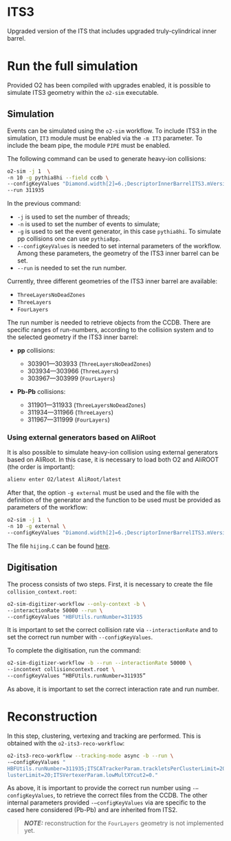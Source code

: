 <!-- doxy
\page refDetectorsUpgradesIT3 UpgradesIT3
/doxy -->

# ITS3
Upgraded version of the ITS that includes upgraded truly-cylindrical inner barrel.

# Run the full simulation
Provided O2 has been compiled with upgrades enabled, it is possible to simulate ITS3 geometry within the `o2-sim` executable.

## Simulation
Events can be simulated using the `o2-sim` workflow. To include ITS3 in the simulation, `IT3` module must be enabled via the `-m IT3` parameter. To include the beam pipe, the module `PIPE` must be enabled.

The following command can be used to generate heavy-ion collisions:
```bash
o2-sim -j 1  \
-n 10 -g pythia8hi --field ccdb \
--configKeyValues "Diamond.width[2]=6.;DescriptorInnerBarrelITS3.mVersion=ThreeLayers" \
--run 311935
```
In the previous command:
- `-j` is used to set the number of threads;
- `-n` is used to set the number of events to simulate;
- `-g` is used to set the event generator, in this case `pythia8hi`. To simulate pp collisions one can use `pythia8pp`.
- `--configKeyValues` is needed to set internal parameters of the workflow. Among these parameters, the geometry of the ITS3 inner barrel can be set.
- `--run` is needed to set the run number.

Currently, three different geometries of the ITS3 inner barrel are available:
- `ThreeLayersNoDeadZones`
- `ThreeLayers`
- `FourLayers`

The run number is needed to retrieve objects from the CCDB. There are specific ranges of run-numbers, according to the collision system and to the selected geometry if the ITS3 inner barrel:

- **pp** collisions:
  - 303901—303933 (`ThreeLayersNoDeadZones`)
  - 303934—303966 (`ThreeLayers`)
  - 303967—303999 (`FourLayers`)

- **Pb-Pb** collisions:
  - 311901—311933 (`ThreeLayersNoDeadZones`)
  - 311934—311966 (`ThreeLayers`)
  - 311967—311999 (`FourLayers`)


### Using external generators based on AliRoot
It is also possible to simulate heavy-ion collision using external generators based on AliRoot. In this case, it is necessary to load both O2 and AliROOT (the order is important):

```bash
alienv enter O2/latest AliRoot/latest
```

After that, the option `-g external` must be used and the file with the definition of the generator and the function to be used must be provided as parameters of the workflow:

```bash
o2-sim -j 1  \
-n 10 -g external \
--configKeyValues "Diamond.width[2]=6.;DescriptorInnerBarrelITS3.mVersion=ThreeLayers;GeneratorExternal.fileName=hijing.C;GeneratorExternal.funcName=hijing(5020, 0, 20)"
```
The file `hijing.C` can be found [here](https://alice.its.cern.ch/jira/browse/AOGM-246).

## Digitisation
The process consists of two steps. First, it is necessary to create the file `collision_context.root`:

```bash
o2-sim-digitizer-workflow --only-context -b \
--interactionRate 50000 --run \
--configKeyValues "HBFUtils.runNumber=311935
```
It is important to set the correct collision rate via `--interactionRate` and to set the correct run number with `--configKeyValues`.

To complete the digitisation, run the command:
```bash
o2-sim-digitizer-workflow -b --run --interactionRate 50000 \
--incontext collisioncontext.root \
--configKeyValues “HBFUtils.runNumber=311935”
```
As above, it is important to set the correct interaction rate and run number.

# Reconstruction

In this step, clustering, vertexing and tracking are performed. This is obtained with the `o2-its3-reco-workflow`:

```bash
o2-its3-reco-workflow --tracking-mode async -b --run \
-—configKeyValues "
HBFUtils.runNumber=311935;ITSCATrackerParam.trackletsPerClusterLimit=20;ITSCATrackerParam.cellsPerC
lusterLimit=20;ITSVertexerParam.lowMultXYcut2=0."
```

As above, it is important to provide the correct run number using `-—configKeyValues`, to retrieve the correct files from the CCDB. The other internal parameters provided `-—configKeyValues` via are specific to the cased here considered (Pb-Pb) and are inherited from ITS2.

> **_NOTE:_**  reconstruction for the `FourLayers` geometry is not implemented yet.
